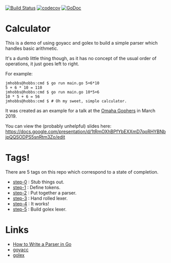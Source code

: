 [![Build Status](https://travis-ci.org/jmhobbs/calculator.svg?branch=master)](https://travis-ci.org/jmhobbs/calculator) [![codecov](https://codecov.io/gh/jmhobbs/calculator/branch/master/graph/badge.svg)](https://codecov.io/gh/jmhobbs/calculator) [![GoDoc](https://godoc.org/github.com/jmhobbs/calculator?status.svg)](https://godoc.org/github.com/jmhobbs/calculator)

# Calculator

This is a demo of using goyacc and golex to build a simple parser which handles basic arithmetic.

It's a dumb little thing though, as it has no concept of the usual order of operations, it just goes left to right.

For example:

    jmhobbs@hobbs:cmd $ go run main.go 5+6*10
    5 + 6 * 10 = 110
    jmhobbs@hobbs:cmd $ go run main.go 10*5+6
    10 * 5 + 6 = 56
    jmhobbs@hobbs:cmd $ # Oh my sweet, simple calculator.

It was created as an example for a talk at the [Omaha Gophers](https://meetup.com/Omaha-Gophers) in March 2019.

You can view the (probably unhelpful) slides here: https://docs.google.com/presentation/d/1tRmOXhBPfYbEXXmD7qoRHYBNbjpQQSODPS5snRtm3Zo/edit

# Tags!

There are 5 tags on this repo which correspond to a state of completion.

  - [step-0](https://github.com/jmhobbs/calculator/tree/step-0) : Stub things out.
  - [step-1](https://github.com/jmhobbs/calculator/tree/step-1) : Define tokens.
  - [step-2](https://github.com/jmhobbs/calculator/tree/step-2) : Put together a parser.
  - [step-3](https://github.com/jmhobbs/calculator/tree/step-3) : Hand rolled lexer.
  - [step-4](https://github.com/jmhobbs/calculator/tree/step-4) : It works!
  - [step-5](https://github.com/jmhobbs/calculator/tree/step-5) : Build golex lexer.

# Links

  - [How to Write a Parser in Go](https://www.youtube.com/watch?v=NG0s3-s3whY)
  - [goyacc](https://godoc.org/modernc.org/goyacc)
  - [golex](https://godoc.org/modernc.org/golex)
